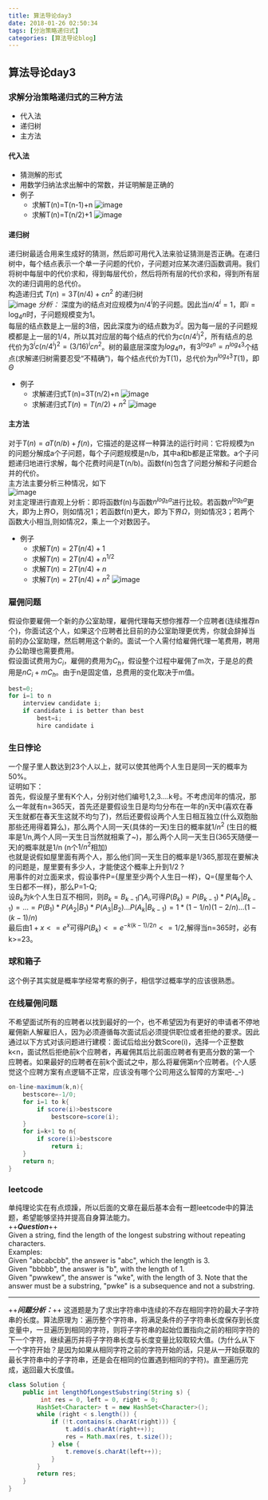 ```yaml
---
title: 算法导论day3
date: 2018-01-26 02:50:34
tags: [分治策略递归式]
categories: [算法导论blog]
---
```

## 算法导论day3
### 求解分治策略递归式的三种方法
- 代入法
- 递归树
- 主方法

#### 代入法
- 猜测解的形式
- 用数学归纳法求出解中的常数，并证明解是正确的
- 例子
    - 求解T(n)=T(n-1)+n
![image](https://images2015.cnblogs.com/blog/431521/201509/431521-20150915202205054-1396317541.png)
    - 求解T(n)=T(n/2)+1
![image](https://images2015.cnblogs.com/blog/431521/201509/431521-20150915202222586-1017089231.png)

#### 递归树
递归树最适合用来生成好的猜测，然后即可用代入法来验证猜测是否正确。在递归树中，每个结点表示一个单一子问题的代价，子问题对应某次递归函数调用。我们将树中每层中的代价求和，得到每层代价，然后将所有层的代价求和，得到所有层次的递归调用的总代价。  
构造递归式 $T(n)=3T(n/4)+cn^2$ 的递归树  
![image](http://images.cnblogs.com/cnblogs_com/jackeyzzhold/1146273/o_1.png)
*分析：* 深度为i的结点对应规模为$n/4^i$的子问题。因此当$n/4^i=1$，即$i=\log_4 n$时，子问题规模变为1。  
每层的结点数是上一层的3倍，因此深度为i的结点数为$3^i$。因为每一层的子问题规模都是上一层的1/4，所以其对应层的每个结点的代价为$c(n/4^i)^2$，所有结点的总代价为$3^ic(n/4^i)^2=(3/16)^icn^2$。树的最底层深度为$log_4 n$，有$3^{log_4 n}=n^{log_4 3}$个结点(求解递归树需要忍受“不精确”)，每个结点代价为T(1)，总代价为$n^{log_4 3}T(1)$，即$\Theta$
- 例子
    - 求解递归式T(n)=3T(n/2)+n
![image](https://images2015.cnblogs.com/blog/431521/201509/431521-20150915202949789-863023810.png)
    - 求解递归式$T(n)=T(n/2)+n^2$
![image](https://images2015.cnblogs.com/blog/431521/201509/431521-20150915203002992-256353356.png)

#### 主方法
对于$T(n)=aT(n/b)+f(n)$，它描述的是这样一种算法的运行时间：它将规模为n的问题分解成a个子问题，每个子问题规模是n/b，其中a和b都是正常数。a个子问题递归地进行求解，每个花费时间是T(n/b)。函数f(n)包含了问题分解和子问题合并的代价。  
主方法主要分析三种情况，如下  
![image](https://images2015.cnblogs.com/blog/431521/201509/431521-20150915193728383-1666567475.png)  
对主定理进行直观上分析：即将函数f(n)与函数$n^{log_b a}$进行比较。若函数$n^{log_b a}$更大，即为上界O，则如情况1；若函数f(n)更大，即为下界$\Omega$，则如情况3；若两个函数大小相当,则如情况2，乘上一个对数因子。  
- 例子
    - 求解$T(n)=2T(n/4)+1$
    - 求解$T(n)=2T(n/4)+n^{1/2}$
    - 求解$T(n)=2T(n/4)+n$
    - 求解$T(n)=2T(n/4)+n^2$
![image](https://images2015.cnblogs.com/blog/431521/201509/431521-20150915203422398-1519392632.png)  

### 雇佣问题
假设你要雇佣一个新的办公室助理，雇佣代理每天想你推荐一个应聘者(连续推荐n个)，你面试这个人，如果这个应聘者比目前的办公室助理更优秀，你就会辞掉当前的办公室助理，然后聘用这个新的。面试一个人需付给雇佣代理一笔费用，聘用办公助理也需要费用。  
假设面试费用为$C_i$，雇佣的费用为$C_h$，假设整个过程中雇佣了m次，于是总的费用是$nC_i+mC_h$。由于n是固定值，总费用的变化取决于m值。
```java
best=0;
for i=1 to n
    interview candidate i;
    if candidate i is better than best
        best=i;
        hire candidate i
```

### 生日悖论
一个屋子里人数达到23个人以上，就可以使其他两个人生日是同一天的概率为50%。  
证明如下：  
 首先，假设屋子里有K个人，分别对他们编号1,2,3….k号。不考虑闰年的情况，那么一年就有n=365天，首先还是要假设生日是均匀分布在一年的n天中(喜欢在春天生就都在春天生这就不均匀了)，然后还要假设两个人生日相互独立(什么双胞胎那些还用得着算么)，那么两个人同一天(具体的一天)生日的概率就$1/n^2$ (生日的概率是1/n,两个人同一天生日当然就相乘了~)，那么两个人同一天生日(365天随便一天)的概率就是1/n (n个$1/n^2$相加)  
也就是说假如屋里面有两个人，那么他们同一天生日的概率是1/365,那现在要解决的问题是，屋里要有多少人，才能使这个概率上升到1/2 ?  
用事件的对立面来求，假设事件P={屋里至少两个人生日一样}，Q={屋里每个人生日都不一样}，那么P=1-Q;  
设$B_k$为k个人生日互不相同，则$B_k=B_{k-1}\bigcap A_i$,可得$P(B_k)=P(B_{k-1})*P(A_k|B_{k-1})=...=P(B_1)*P(A_2|B_1)*P(A_3|B_2)...P(A_k|B_{k-1})=1*(1-1/n)(1-2/n)...(1-(k-1)/n)$  
最后由$1+x<=e^x$可得$P(B_k)<=e^{-k(k-1)/2n}<=1/2$,解得当n=365时，必有k>=23。

### 球和箱子
这个例子其实就是概率学经常考察的例子，相信学过概率学的应该很熟悉。

### 在线雇佣问题
不希望面试所有的应聘者以找到最好的一个，也不希望因为有更好的申请者不停地雇佣新人解雇旧人，因为必须遵循每次面试后必须提供职位或者拒绝的要求。因此通过以下方式对该问题进行建模：面试后给出分数Score(i)，选择一个正整数k<n，面试然后拒绝前k个应聘者，再雇佣其后比前面应聘者有更高分数的第一个应聘者。如果最好的应聘者在前k个面试之中，那么将雇佣第n个应聘者。(个人感觉这个应聘方案有点逻辑不正常，应该没有哪个公司用这么智障的方案吧-_-)  
```java
on-line-maximum(k,n){
    bestscore=-1/0;
    for i=1 to k{
        if score(i)>bestscore
            bestscore=score(i);
    }
    for i=k+1 to n{
        if score(i)>bestscore
            return i;
    }
    return n;
}
```

### leetcode
单纯理论实在有点烦躁，所以后面的文章在最后基本会有一题leetcode中的算法题，希望能够坚持并提高自身算法能力。  
++***Question***++  
Given a string, find the length of the longest substring without repeating characters.  
Examples:  
Given "abcabcbb", the answer is "abc", which the length is 3.  
Given "bbbbb", the answer is "b", with the length of 1.  
Given "pwwkew", the answer is "wke", with the length of 3. Note that the answer must be a substring, "pwke" is a subsequence and not a substring.

---
++***问题分析：***++ 这道题是为了求出字符串中连续的不存在相同字符的最大子字符串的长度。算法原理为：遍历整个字符串，将满足条件的子字符串长度保存到长度变量中，一旦遍历到相同的字符，则将子字符串的起始位置指向之前的相同字符的下一个字符，继续遍历并将子字符串长度与长度变量比较取较大值。(为什么从下一个字符开始？是因为如果从相同字符之前的字符开始的话，只是从一开始获取的最长字符串中的子字符串，还是会在相同的位置遇到相同的字符)。直至遍历完成，返回最大长度值。
```java
class Solution {
    public int lengthOfLongestSubstring(String s) {
         int res = 0, left = 0, right = 0;
        HashSet<Character> t = new HashSet<Character>();
        while (right < s.length()) {
            if (!t.contains(s.charAt(right))) {
                t.add(s.charAt(right++));
                res = Math.max(res, t.size());
            } else {
                t.remove(s.charAt(left++));
            }
        }
        return res;
    }
}
```
